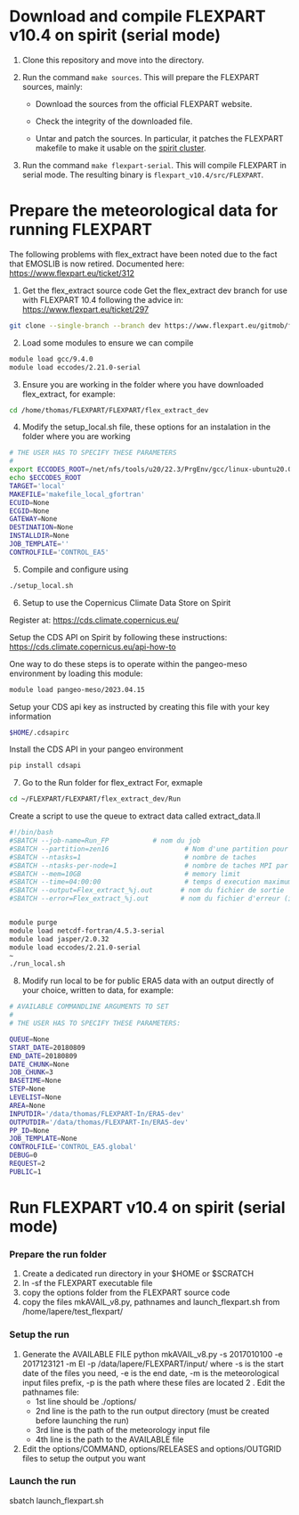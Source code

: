 # Download and compile FLEXPART v10.4 on spirit (serial mode)

1. Clone this repository and move into the directory.

2. Run the command `make sources`. This will prepare the FLEXPART sources,
   mainly:

   - Download the sources from the official FLEXPART website.

   - Check the integrity of the downloaded file.

   - Untar and patch the sources. In particular, it patches the FLEXPART
     makefile to make it usable on the [spirit
     cluster](https://mesocentre.ipsl.fr/).

3. Run the command `make flexpart-serial`. This will compile FLEXPART in serial
   mode. The resulting binary is `flexpart_v10.4/src/FLEXPART`.


# Prepare the meteorological data for running FLEXPART
The following problems with flex_extract have been noted due to the fact that EMOSLIB is now retired.  Documented here: https://www.flexpart.eu/ticket/312


1. Get the flex_extract source code
Get the flex_extract dev branch for use with FLEXPART 10.4 following the advice in: https://www.flexpart.eu/ticket/297

```bash
git clone --single-branch --branch dev https://www.flexpart.eu/gitmob/flex_extract
```

2. Load some modules to ensure we can compile
```bash
module load gcc/9.4.0
module load eccodes/2.21.0-serial
```

3. Ensure you are working in the folder where you have downloaded flex_extract, for example:
```bash
cd /home/thomas/FLEXPART/FLEXPART/flex_extract_dev
```

4. Modify the setup_local.sh file, these options for an instalation in the folder where you are working
```bash
# THE USER HAS TO SPECIFY THESE PARAMETERS
#
export ECCODES_ROOT=/net/nfs/tools/u20/22.3/PrgEnv/gcc/linux-ubuntu20.04-zen2/eccodes/2.21.0-gcc-9.4.0-rdneibdekiizqpmifsvn3t3qymvsqa6k
echo $ECCODES_ROOT
TARGET='local'
MAKEFILE='makefile_local_gfortran'
ECUID=None
ECGID=None
GATEWAY=None
DESTINATION=None
INSTALLDIR=None
JOB_TEMPLATE=''
CONTROLFILE='CONTROL_EA5'
```

5. Compile and configure using
```bash
./setup_local.sh
```

6. Setup to use the Copernicus Climate Data Store on Spirit
   
Register at: https://cds.climate.copernicus.eu/

Setup the CDS API on Spirit by following these instructions: https://cds.climate.copernicus.eu/api-how-to

One way to do these steps is to operate within the pangeo-meso environment by loading this module:
```bash
module load pangeo-meso/2023.04.15
```

Setup your CDS api key as instructed by creating this file with your key information
```bash
$HOME/.cdsapirc
```

Install the CDS API in your pangeo environment
```bash
pip install cdsapi
```

7. Go to the Run folder for flex_extract
For, exmaple
```bash
cd ~/FLEXPART/FLEXPART/flex_extract_dev/Run
```
Create a script to use the queue to extract data called extract_data.ll
```bash
#!/bin/bash
#SBATCH --job-name=Run_FP           # nom du job
#SBATCH --partition=zen16                   # Nom d'une partition pour une exÃ©tion cpu
#SBATCH --ntasks=1                          # nombre de taches
#SBATCH --ntasks-per-node=1                 # nombre de taches MPI par noeud
#SBATCH --mem=10GB                          # memory limit
#SBATCH --time=04:00:00                     # temps d execution maximum demande (HH:MM:SS)
#SBATCH --output=Flex_extract_%j.out       # nom du fichier de sortie
#SBATCH --error=Flex_extract_%j.out        # nom du fichier d'erreur (ici en commun avec la sortie)


module purge
module load netcdf-fortran/4.5.3-serial
module load jasper/2.0.32
module load eccodes/2.21.0-serial
~                                 
./run_local.sh
```

8. Modify run local to be for public ERA5 data with an output directly of your choice, written to data, for example:
```bash
# AVAILABLE COMMANDLINE ARGUMENTS TO SET
# 
# THE USER HAS TO SPECIFY THESE PARAMETERS:

QUEUE=None
START_DATE=20180809
END_DATE=20180809
DATE_CHUNK=None
JOB_CHUNK=3
BASETIME=None
STEP=None
LEVELIST=None
AREA=None
INPUTDIR='/data/thomas/FLEXPART-In/ERA5-dev'
OUTPUTDIR='/data/thomas/FLEXPART-In/ERA5-dev'
PP_ID=None
JOB_TEMPLATE=None
CONTROLFILE='CONTROL_EA5.global'
DEBUG=0
REQUEST=2
PUBLIC=1
```


# Run FLEXPART v10.4 on spirit (serial mode)

### Prepare the run folder
1. Create a dedicated run directory in your $HOME or $SCRATCH
2. ln -sf the FLEXPART executable file
3. copy the options folder from the FLEXPART source code
4. copy the files mkAVAIL_v8.py, pathnames and launch_flexpart.sh from /home/lapere/test_flexpart/

### Setup the run
1. Generate the AVAILABLE FILE
python mkAVAIL_v8.py -s 2017010100 -e 2017123121 -m EI -p /data/lapere/FLEXPART/input/
where -s is the start date of the files you need, -e is the end date, -m is the meteorological input files prefix, -p is the path where these files are located
2 . Edit the pathnames file:
   - 1st line should be ./options/
   - 2nd line is the path to the run output directory (must be created before launching the run)
   - 3rd line is the path of the meteorology input file
   - 4th line is the path to the AVAILABLE file
3. Edit the options/COMMAND, options/RELEASES and options/OUTGRID files to setup the output you want

### Launch the run
sbatch launch_flexpart.sh
